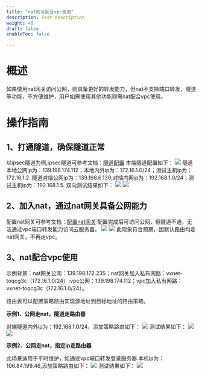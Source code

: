 ```yaml
---
title: "nat网关配合vpc使用"
description: Test description
weight: 40
draft: false
enableToc: false

---
```




# 概述

如果使用nat网关访问公网，则具备更好的转发能力，但nat不支持端口转发，隧道等功能，不方便维护，用户如需使用其他功能则需nat配合vpc使用。

# 操作指南

## 1、打通隧道，确保隧道正常

以ipsec隧道为例,ipsec隧道可参考文档：[隧道配置](https://docsv3.qingcloud.com/network/vpc/manual/tunnel/ipsec/)
本端隧道配置如下：
![](../_images/ipsec.png)
隧道本地公网ip为：139.198.174.112；本地内外ip为：172.16.1.0/24；测试主机ip为：172.16.1.2.
隧道对端公网ip为：139.198.6.130;对端内网ip为：192.168.1.0/24；测试主机ip为：192.168.1.5.
双向测试结果如下：
![](../_images/ping1.png)
![](../_images/ping2.png)

## 2、加入nat，通过nat网关具备公网能力
配置nat网关可参考文档：[配置nat网关](https://docsv3.qingcloud.com/network/nat_gateway/manual/nat_user_guide/)
配置完成后可访问公网，但隧道不通，无法通过vpc端口转发能力访问云服务器。
![](../_images/ping3.png)
![](../_images/vpctest.png)
此现象符合预期，因默认路由均走nat网关，不再走vpc。

## 3、nat配合vpc使用
示例背景：nat网关公网：139.198.172.235；nat网关加入私有网路：vxnet-toqcg3c（172.16.1.0/24）;vpc公网：139.198.174.112；vpc加入私有网路：vxnet-toqcg3c（172.16.1.0/24）。

路由表可以配置策略路由实现源地址到目标地址的路由策略。

**示例1、公网走nat，隧道走路由器**

对端隧道内外ip为：192.168.1.0/24，添加策略路由如下：
![](../_images/route1.png)
测试结果如下：
![](../_images/ping4.png)
![](../_images/ping5.png)

**示例2、公网走nat，指定ip走路由器**

此场景适用于平时维护，如通过vpc端口转发登录服务器
本机ip为：106.84.199.46,添加策略路由如下：
![](../_images/route2.png)
测试结果如下：
![](../_images/telnet.png)